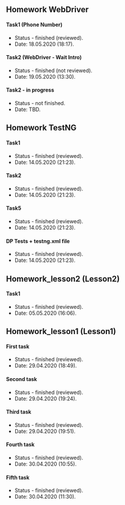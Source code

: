 ## Homework WebDriver
 #### Task1 (Phone Number)
 * Status - finished  (reviewed).
 * Date: 18.05.2020 (18:17).
 
 #### Task2 (WebDriver - Wait Intro)
 * Status - finished  (not reviewed).
 * Date: 19.05.2020 (13:30).
 
 #### Task2 - in progress
 * Status - not finished. 
 * Date: TBD.
 
 ## Homework TestNG
 #### Task1
  * Status - finished  (reviewed).
  * Date: 14.05.2020 (21:23).
  
 #### Task2
  * Status - finished  (reviewed).
  * Date: 14.05.2020 (21:23).
  
 #### Task5
  * Status - finished  (reviewed).
  * Date: 14.05.2020 (21:23).
  
 #### DP Tests + testng.xml file
  * Status - finished  (reviewed).
  * Date: 14.05.2020 (21:23).
   
 ## Homework_lesson2 (Lesson2)
 #### Task1
 * Status - finished  (reviewed).
 * Date: 05.05.2020 (16:06).
 
 ## Homework_lesson1 (Lesson1)
 #### First task
 * Status - finished (reviewed).
 * Date: 29.04.2020 (18:49).
 
 #### Second task
 * Status - finished (reviewed).
 * Date: 29.04.2020 (19:24).
 
 #### Third task
 * Status - finished (reviewed).
 * Date: 29.04.2020 (19:51).
 
 #### Fourth task
 * Status - finished (reviewed).
 * Date: 30.04.2020 (10:55).
 
 #### Fifth task
 * Status - finished (reviewed).
 * Date: 30.04.2020 (11:30).